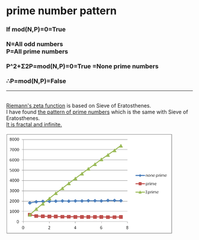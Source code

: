 # prime number pattern

<h3>
If mod(N,P)=0=True 
<br><br>
N=All odd numbers 
<br>
P=All prime numbers 
<br><br>
P^2+Σ2P=mod(N,P)=0=True 
=None prime numbers 
<br><br>
∴P=mod(N,P)=False
</h3>
<hr>
<br>
<a href="http://vf73ew.blogspot.jp/2011/01/riemanns-zeta-function.html">Riemann's zeta function</a> is based on Sieve of Eratosthenes.
<br>
I have found <a href="http://vf73ew.blogspot.jp/2011/01/the-pattern-of-prime-numbers.html">the pattern of prime numbers</a> which is the same with Sieve of Eratosthenes.
<br>
<a href="https://github.com/27dvz3279/prime2011/blob/master/prp1.pdf">It is fractal and infinite.</a> 
<br><br>
<img src="https://github.com/27dvz3279/prime2011/blob/master/prgla.png">


